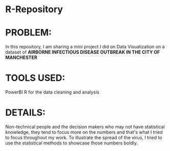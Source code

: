 # R-Repository

# PROBLEM: 
In this repository, I am sharing a mini project I did on Data Visualization on a dataset of **AIRBORNE INFECTIOUS DISEASE OUTBREAK IN THE CITY OF MANCHESTER**

# TOOLS USED:
PowerBI 
R for the data cleaning and analysis

# DETAILS: 
Non-technical people and the decision makers who may not have statistical knowledge, they tend to focus more on the numbers and that's what I tried to focus throughout my work.
To illustrate the spread of the virus, I tried to use the statistical methods to showcase those numbers boldly.
